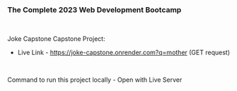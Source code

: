 ### The Complete 2023 Web Development Bootcamp

<br>

Joke Capstone Capstone Project:

- Live Link - https://joke-capstone.onrender.com?q=mother (GET request)

<br>

Command to run this project locally - Open with Live Server
